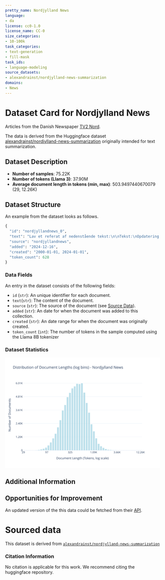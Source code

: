 ```yaml
---
pretty_name: Nordjylland News
language:
- da
license: cc0-1.0
license_name: CC-0
size_categories:
- 10-100k
task_categories:
- text-generation
- fill-mask
task_ids:
- language-modeling
source_datasets:
- alexandrainst/nordjylland-news-summarization
domains:
- News
---
```


# Dataset Card for Nordjylland News

<!-- START-SHORT DESCRIPTION -->
Articles from the Danish Newspaper [TV2 Nord](https://www.tv2nord.dk).
<!-- END-SHORT DESCRIPTION -->


The data is derived from the Huggingface dataset [alexandrainst/nordjylland-news-summarization](https://huggingface.co/datasets/alexandrainst/nordjylland-news-summarization) originally intended for text summarization.

## Dataset Description


<!-- START-DESC-STATS -->
- **Number of samples**: 75.22K
- **Number of tokens (Llama 3)**: 37.90M
- **Average document length in tokens (min, max)**: 503.9497440670079 (29, 12.26K)
<!-- END-DESC-STATS -->


## Dataset Structure
An example from the dataset looks as follows.


<!-- START-SAMPLE -->
```py
{
  "id": "nordjyllandnews_0",
  "text": "Lav et referat af nedenstående tekst:\n\nTekst:\nOpdatering: Manden er nu fundet af Nordjyllands Politi[...]",
  "source": "nordjyllandnews",
  "added": "2024-12-16",
  "created": "2000-01-01, 2024-01-01",
  "token_count": 628
}
```

### Data Fields

An entry in the dataset consists of the following fields:

- `id` (`str`): An unique identifier for each document.
- `text`(`str`): The content of the document.
- `source` (`str`): The source of the document (see [Source Data](#source-data)).
- `added` (`str`): An date for when the document was added to this collection.
- `created` (`str`): An date range for when the document was originally created.
- `token_count` (`int`): The number of tokens in the sample computed using the Llama 8B tokenizer
<!-- END-SAMPLE -->


### Dataset Statistics

<!-- START-DATASET PLOTS -->
<p align="center">
<img src="./images/dist_document_length.svg" width="600" style="margin-right: 10px;" />
</p>
<!-- END-DATASET PLOTS -->



## Additional Information


## Opportunities for Improvement

An updated version of the this data could be fetched from their [API](https://developer.bazo.dk/#876ab6f9-e057-43e3-897a-1563de34397e).

# Sourced data
This dataset is derived from [`alexandrainst/nordjylland-news-summarization`](https://huggingface.co/datasets/alexandrainst/nordjylland-news-summarization)

### Citation Information

No citation is applicable for this work. We recommend citing the huggingface repository.
